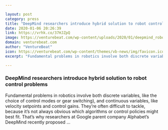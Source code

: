 ```yaml
---

layout: post
category: press
title: "DeepMind researchers introduce hybrid solution to robot control problems"
date: 2020-01-06 20:26:39
link: https://vrhk.co/37HJZpQ
image: https://venturebeat.com/wp-content/uploads/2020/01/deepmind_robotics-e1578341793570.png?w=1200&strip=all
domain: venturebeat.com
author: "VentureBeat"
icon: https://venturebeat.com/wp-content/themes/vb-news/img/favicon.ico
excerpt: "Fundamental problems in robotics involve both discrete variables, like the choice of control modes or gear switching), and continuous variables, like velocity setpoints and control gains. They’re often difficult to tackle, because it’s not always obvious which algorithms or control policies might best fit. That’s why researchers at Google parent company Alphabet’s DeepMind recently proposed …"

---
```


### DeepMind researchers introduce hybrid solution to robot control problems

Fundamental problems in robotics involve both discrete variables, like the choice of control modes or gear switching), and continuous variables, like velocity setpoints and control gains. They’re often difficult to tackle, because it’s not always obvious which algorithms or control policies might best fit. That’s why researchers at Google parent company Alphabet’s DeepMind recently proposed …